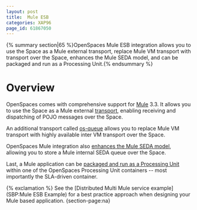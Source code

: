 ```yaml
---
layout: post
title:  Mule ESB
categories: XAP96
page_id: 61867050
---
```


{% summary section|65 %}OpenSpaces Mule ESB integration allows you to use the Space as a Mule external transport, replace Mule VM transport with transport over the Space, enhances the Mule SEDA model, and can be packaged and run as a Processing Unit.{% endsummary %}

# Overview

OpenSpaces comes with comprehensive support for [Mule](http://www.mulesoft.org/) 3.3. It allows you to use the Space as a Mule external [transport](/xap96/2012/09/04/mule-event-container-transport.html), enabling receiving and dispatching of POJO messages over the Space.

An additional transport called [os-queue](/xap96/2012/10/30/mule-queue-provider.html) allows you to replace Mule VM transport with highly available inter VM transport over the Space.

OpenSpaces Mule integration also [enhances the Mule SEDA model](/xap96/2012/10/31/mule-seda-model.html), allowing you to store a Mule internal SEDA queue over the Space.

Last, a Mule application can be [packaged and run as a Processing Unit](/xap96/2012/08/30/mule-processing-unit.html) within one of the OpenSpaces Processing Unit containers -- most importantly the SLA-driven container.

{% exclamation %} See the [Distributed Multi Mule service example](SBP:Mule ESB Example) for a best practice approach when designing your Mule based application.
{section-page:na}

